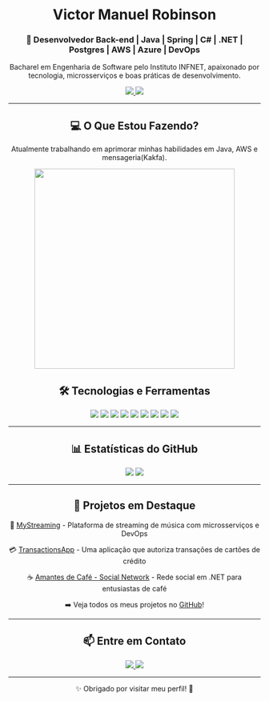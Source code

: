 <div align="center">
  <h1>Victor Manuel Robinson</h1>
  <h3>🚀 Desenvolvedor Back-end | Java | Spring | C# | .NET | Postgres | AWS | Azure | DevOps</h3>
  <p>Bacharel em Engenharia de Software pelo Instituto INFNET, apaixonado por tecnologia, microsserviços e boas práticas de desenvolvimento.</p>
  
  <a href="https://www.linkedin.com/in/victor-robinson-java/">
    <img src="https://img.shields.io/badge/LinkedIn-0077B5?style=for-the-badge&logo=linkedin&logoColor=white"/>
  </a>
  <a href="mailto:victor.robinson@al.infnet.edu.br">
    <img src="https://img.shields.io/badge/Email-D14836?style=for-the-badge&logo=gmail&logoColor=white"/>
  </a>
</div>

---

<h2 align="center">💻 O Que Estou Fazendo?</h2>
<p align="center">Atualmente trabalhando em aprimorar minhas habilidades em Java, AWS e mensageria(Kakfa).</p>

<div align="center">
  <img src="https://media.giphy.com/media/qgQUggAC3Pfv687qPC/giphy.gif" width="400"/>
</div>

<h2 align="center">🛠️ Tecnologias e Ferramentas</h2>
<div align="center">
  <img src="https://img.shields.io/badge/Java-ED8B00?style=for-the-badge&logo=java&logoColor=white"/>
  <img src="https://img.shields.io/badge/Spring-6DB33F?style=for-the-badge&logo=spring&logoColor=white"/>
  <img src="https://img.shields.io/badge/C%23-239120?style=for-the-badge&logo=csharp&logoColor=white"/>
  <img src="https://img.shields.io/badge/.NET-5C2D91?style=for-the-badge&logo=dotnet&logoColor=white"/>
  <img src="https://img.shields.io/badge/Node.js-339933?style=for-the-badge&logo=nodedotjs&logoColor=white"/>
  <img src="https://img.shields.io/badge/Docker-2496ED?style=for-the-badge&logo=docker&logoColor=white"/>
  <img src="https://img.shields.io/badge/PostgreSQL-336791?style=for-the-badge&logo=postgresql&logoColor=white"/>
  <img src="https://img.shields.io/badge/AWS-232F3E?style=for-the-badge&logo=amazonaws&logoColor=white"/>
  <img src="https://img.shields.io/badge/Azure-0078D4?style=for-the-badge&logo=microsoftazure&logoColor=white"/>
</div>

---

<h2 align="center">📊 Estatísticas do GitHub</h2>
<div align="center">
  <img src="https://github-readme-stats.vercel.app/api?username=Vikmcr99&show_icons=true&theme=radical&count_private=true"/>
  <img src="https://github-readme-stats.vercel.app/api/top-langs/?username=Vikmcr99&layout=compact&theme=radical"/>
</div>

---

<h2 align="center">📂 Projetos em Destaque</h2>
<div align="center">
  <p>🎵 <a href="https://github.com/Vikmcr99/MyStreaming">MyStreaming</a> - Plataforma de streaming de música com microsserviços e DevOps</p>
  <p>💳 <a href="https://github.com/Vikmcr99/TransactionsApp">TransactionsApp</a> - Uma aplicação que autoriza transações de cartões de crédito</p>
  <p>☕ <a href="https://github.com/Vikmcr99/AmantesCafeSocialNetwork">Amantes de Café - Social Network</a> - Rede social em .NET para entusiastas de café​</p>
  <p>➡️ Veja todos os meus projetos no <a href="https://github.com/Vikmcr99?tab=repositories">GitHub</a>!</p>
</div>

---

<h2 align="center">📫 Entre em Contato</h2>
<div align="center">
  <a href="https://www.linkedin.com/in/victor-robinson-java/">
    <img src="https://img.shields.io/badge/LinkedIn-0077B5?style=for-the-badge&logo=linkedin&logoColor=white"/>
  </a>
  <a href="mailto:seuemail@email.com">
    <img src="https://img.shields.io/badge/Email-D14836?style=for-the-badge&logo=gmail&logoColor=white"/>
  </a>
</div>

---

<p align="center">✨ Obrigado por visitar meu perfil! 🚀</p>
